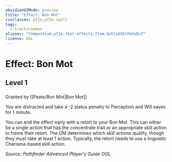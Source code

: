 ```yaml
---
obsidianUIMode: preview
title: "Effect: Bon Mot"
cssclasses: pf2e,pf2e-spell
tags:
  - trait/common
aliases: "Compendium.pf2e.feat-effects.Item.GoSls6SKCFmSoDxT"
license: OGL
---
```

# Effect: Bon Mot
## Level 1
### 






Granted by [[Feats/Bon Mot|Bon Mot]]

You are distracted and take a -2 status penalty to Perception and Will saves for 1 minute.

You can end the effect early with a retort to your Bon Mot. This can either be a single action that has the concentrate trait or an appropriate skill action to frame their retort. The GM determines which skill actions qualify, though they must take at least 1 action. Typically, the retort needs to use a linguistic Charisma-based skill action.

*Source: Pathfinder Advanced Player's Guide*
*OGL*